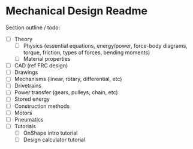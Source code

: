 # Mechanical Design Readme

<!-- markdownlint-disable MD007 -->
Section outline / todo:

- [ ] Theory
    - [ ] Physics (essential equations, energy/power, force-body diagrams, torque, friction, types of forces, bending moments)
    - [ ] Material properties
- [ ] CAD (ref FRC design)
- [ ] Drawings
- [ ] Mechanisms (linear, rotary, differential, etc)
- [ ] Drivetrains
- [ ] Power transfer (gears, pulleys, chain, etc)
- [ ] Stored energy
- [ ] Construction methods
- [ ] Motors
- [ ] Pneumatics
- [ ] Tutorials
    - [ ] OnShape intro tutorial
    - [ ] Design calculator tutorial
